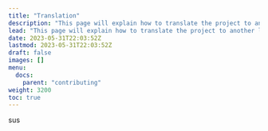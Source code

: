 ```yaml
---
title: "Translation"
description: "This page will explain how to translate the project to another languages"
lead: "This page will explain how to translate the project to another languages"
date: 2023-05-31T22:03:52Z
lastmod: 2023-05-31T22:03:52Z
draft: false
images: []
menu:
  docs:
    parent: "contributing"
weight: 3200
toc: true
---
```


sus
